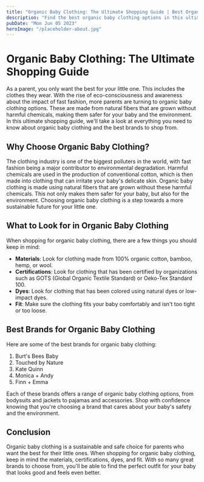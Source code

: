 ```yaml
---
title: "Organic Baby Clothing: The Ultimate Shopping Guide | Best Organic Baby Clothes"
description: "Find the best organic baby clothing options in this ultimate shopping guide for parents. Shop sustainable, safe, and stylish options for your little one."
pubDate: "Mon Jun 05 2023"
heroImage: "/placeholder-about.jpg"
---
```


# Organic Baby Clothing: The Ultimate Shopping Guide

As a parent, you only want the best for your little one. This includes the clothes they wear. With the rise of eco-consciousness and awareness about the impact of fast fashion, more parents are turning to organic baby clothing options. These are made from natural fibers that are grown without harmful chemicals, making them safer for your baby and the environment. In this ultimate shopping guide, we&#39;ll take a look at everything you need to know about organic baby clothing and the best brands to shop from.

## Why Choose Organic Baby Clothing?

The clothing industry is one of the biggest polluters in the world, with fast fashion being a major contributor to environmental degradation. Harmful chemicals are used in the production of conventional cotton, which is then made into clothing that can irritate your baby&#39;s delicate skin. Organic baby clothing is made using natural fibers that are grown without these harmful chemicals. This not only makes them safer for your baby, but also for the environment. Choosing organic baby clothing is a step towards a more sustainable future for your little one.

## What to Look for in Organic Baby Clothing

When shopping for organic baby clothing, there are a few things you should keep in mind:

- **Materials**: Look for clothing made from 100% organic cotton, bamboo, hemp, or wool.
- **Certifications**: Look for clothing that has been certified by organizations such as GOTS (Global Organic Textile Standard) or Oeko-Tex Standard 100.
- **Dyes**: Look for clothing that has been colored using natural dyes or low-impact dyes.
- **Fit**: Make sure the clothing fits your baby comfortably and isn&#39;t too tight or too loose.

## Best Brands for Organic Baby Clothing

Here are some of the best brands for organic baby clothing:

1. Burt&#39;s Bees Baby
2. Touched by Nature
3. Kate Quinn
4. Monica + Andy
5. Finn + Emma

Each of these brands offers a range of organic baby clothing options, from bodysuits and jackets to pajamas and accessories. Shop with confidence knowing that you&#39;re choosing a brand that cares about your baby&#39;s safety and the environment.

## Conclusion

Organic baby clothing is a sustainable and safe choice for parents who want the best for their little ones. When shopping for organic baby clothing, keep in mind the materials, certifications, dyes, and fit. With so many great brands to choose from, you&#39;ll be able to find the perfect outfit for your baby that looks good and feels even better.